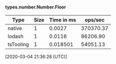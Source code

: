 #### types.number.Number.Floor

| Type | Size       | Time in ms | ops/sec |
|------|------------|------------|---------|
| native | 1 | 0.0027 | 370370.37 |
| lodash | 1 | 0.0116 | 86206.90 |
| tsTooling | 1 | 0.018501 | 54051.13 |

[2020-03-04 21:36:28 (UTC)]
